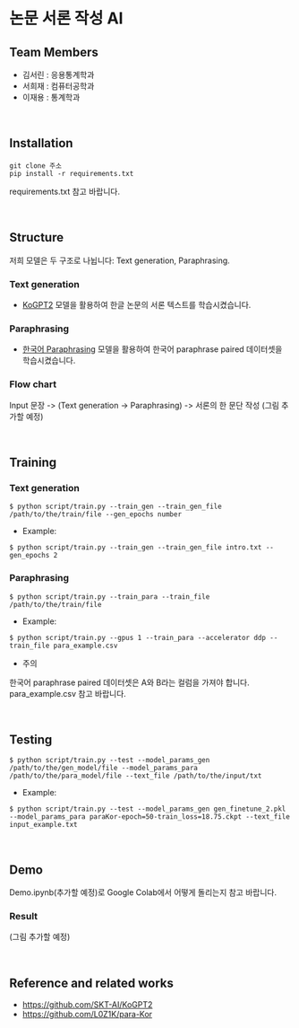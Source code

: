 # 논문 서론 작성 AI

## Team Members

- 김서린 : 응용통계학과 </br>
- 서희재 : 컴퓨터공학과 </br>
- 이재용 : 통계학과 </br>

<br>

## Installation

```console
git clone 주소
pip install -r requirements.txt
```

requirements.txt 참고 바랍니다.

<br>

## Structure

저희 모델은 두 구조로 나뉩니다: Text generation, Paraphrasing.

### Text generation

- [KoGPT2](https://github.com/SKT-AI/KoGPT2) 모델을 활용하여 한글 논문의 서론 텍스트를 학습시켰습니다.

### Paraphrasing

- [한국어 Paraphrasing](https://github.com/L0Z1K/para-Kor) 모델을 활용하여 한국어 paraphrase paired 데이터셋을 학습시켰습니다.

### Flow chart

Input 문장 -> (Text generation -> Paraphrasing) -> 서론의 한 문단 작성 (그림 추가할 예정)

<br>

## Training

### Text generation

```console
$ python script/train.py --train_gen --train_gen_file /path/to/the/train/file --gen_epochs number
```

- Example:

```console
$ python script/train.py --train_gen --train_gen_file intro.txt --gen_epochs 2
```

### Paraphrasing

```console
$ python script/train.py --train_para --train_file /path/to/the/train/file
```
- Example:

```console
$ python script/train.py --gpus 1 --train_para --accelerator ddp --train_file para_example.csv
```

- 주의

한국어 paraphrase paired 데이터셋은 A와 B라는 컬럼을 가져야 합니다. para_example.csv 참고 바랍니다.

<br>

## Testing

```console
$ python script/train.py --test --model_params_gen /path/to/the/gen_model/file --model_params_para /path/to/the/para_model/file --text_file /path/to/the/input/txt
```
- Example:

```console
$ python script/train.py --test --model_params_gen gen_finetune_2.pkl --model_params_para paraKor-epoch=50-train_loss=18.75.ckpt --text_file input_example.txt
```

<br>

## Demo

Demo.ipynb(추가할 예정)로 Google Colab에서 어떻게 돌리는지 참고 바랍니다.

### Result

(그림 추가할 예정)

<br>

## Reference and related works

- https://github.com/SKT-AI/KoGPT2
- https://github.com/L0Z1K/para-Kor

<br>




